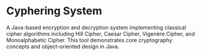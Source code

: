 # Cyphering System
A Java-based encryption and decryption system implementing classical cipher algorithms including Hill Cipher, Caesar Cipher, Vigenère Cipher, and Monoalphabetic Cipher. This tool demonstrates core cryptography concepts and object-oriented design in Java.
